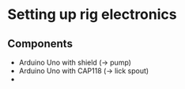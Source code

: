 # Setting up rig electronics 

## Components 
- Arduino Uno with shield (-> pump)
- Arduino Uno with CAP118 (-> lick spout)
- 
